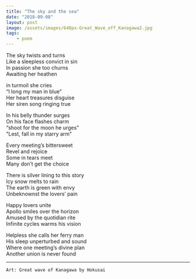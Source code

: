 ```yaml
---
title: "The sky and the sea"
date: "2018-09-08"
layout: post
image: /assets/images/640px-Great_Wave_off_Kanagawa2.jpg
tags: 
    - poem
---
```



The sky twists and turns  
Like a sleepless convict in sin   
In passion she too churns   
Awaiting her heathen  

in turmoil she cries   
“I long my man in blue”   
Her heart treasures disguise     
Her siren song ringing true  

In his belly thunder surges   
On his face flashes charm   
“shoot for the moon he urges”   
"Lest, fall in my starry arm"  

Every meeting’s bittersweet   
Revel and rejoice   
Some in tears meet   
Many don’t get the choice  

There is silver lining to this story   
Icy snow melts to rain   
The earth is green with envy   
Unbeknownst the lovers’ pain  

Happy lovers unite   
Apollo smiles over the horizon   
Amused by the quotidian rite   
Infinite cycles warms his vision  

Helpless she calls her ferry man   
His sleep unperturbed and sound  
Where one meeting’s divine plan   
Another union is never found  


***
`Art: Great wave of Kanagawa by Hokusai`